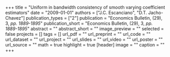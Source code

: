 +++
title = "Uniform in bandwidth consistency of smooth varying coefficient estimators"
date = "2009-01-01"
authors = ["J.C. Escanciano", "D.T. Jacho-Chavez"]
publication_types = ["2"]
publication = "Economics Bulletin, (29), 3, _pp. 1889-1895_"
publication_short = "Economics Bulletin, (29), 3, _pp. 1889-1895_"
abstract = ""
abstract_short = ""
image_preview = ""
selected = false
projects = []
tags = []
url_pdf = ""
url_preprint = ""
url_code = ""
url_dataset = ""
url_project = ""
url_slides = ""
url_video = ""
url_poster = ""
url_source = ""
math = true
highlight = true
[header]
image = ""
caption = ""
+++
